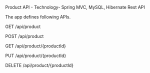
Product API -
Technology- Spring MVC, MySQL, Hibernate Rest API

The app defines following APIs.

GET /api/product

POST /api/product

GET /api/product/{productId}

PUT /api/product/{productId}

DELETE /api/product/{productId}
